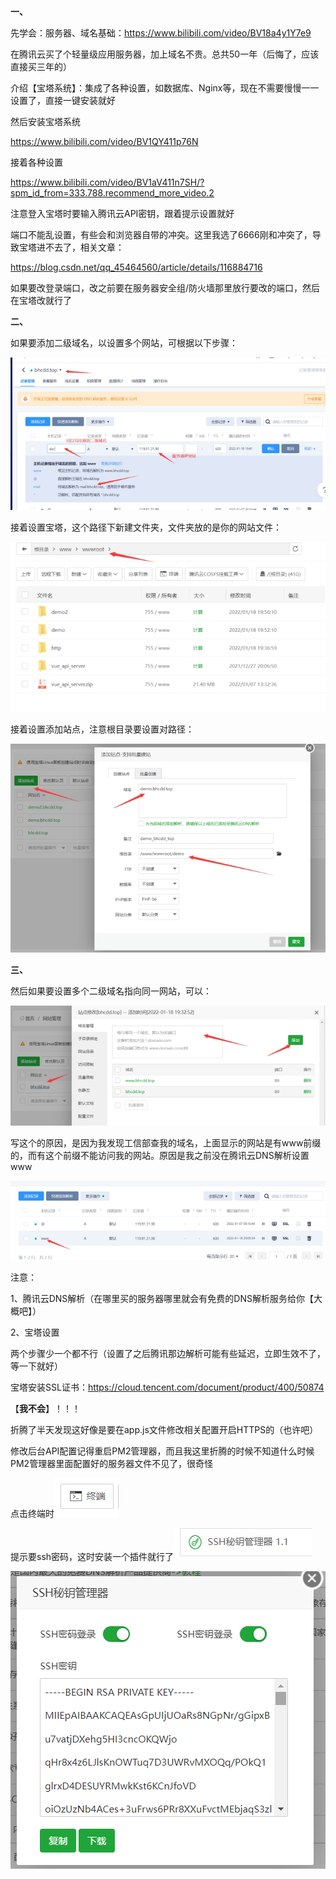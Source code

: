 **一、**

先学会：服务器、域名基础：https://www.bilibili.com/video/BV18a4y1Y7e9

在腾讯云买了个轻量级应用服务器，加上域名不贵。总共50一年（后悔了，应该直接买三年的）

介绍【宝塔系统】：集成了各种设置，如数据库、Nginx等，现在不需要慢慢一一设置了，直接一键安装就好

然后安装宝塔系统

https://www.bilibili.com/video/BV1QY411p76N

接着各种设置

https://www.bilibili.com/video/BV1aV411n7SH/?spm_id_from=333.788.recommend_more_video.2



注意登入宝塔时要输入腾讯云API密钥，跟着提示设置就好



端口不能乱设置，有些会和浏览器自带的冲突。这里我选了6666刚和冲突了，导致宝塔进不去了，相关文章：

https://blog.csdn.net/qq_45464560/article/details/116884716

 

如果要改登录端口，改之前要在服务器安全组/防火墙那里放行要改的端口，然后在宝塔改就行了



**二、**

如果要添加二级域名，以设置多个网站，可根据以下步骤：

![img](README/wps1-16430467116861.jpg) 



接着设置宝塔，这个路径下新建文件夹，文件夹放的是你的网站文件：

![img](README/wps2-16430467145612.jpg) 

接着设置添加站点，注意根目录要设置对路径：

![img](README/wps3-16430467185193.jpg) 



 

**三、**

然后如果要设置多个二级域名指向同一网站，可以：

![img](README/wps4-16430467204584.jpg) 

写这个的原因，是因为我发现工信部查我的域名，上面显示的网站是有www前缀的，而有这个前缀不能访问我的网站。原因是我之前没在腾讯云DNS解析设置www

![img](README/wps5-16430467220925.jpg) 

注意：

1、腾讯云DNS解析（在哪里买的服务器哪里就会有免费的DNS解析服务给你【大概吧】）

2、宝塔设置

两个步骤少一个都不行（设置了之后腾讯那边解析可能有些延迟，立即生效不了，等一下就好）

 

宝塔安装SSL证书：https://cloud.tencent.com/document/product/400/50874

【**我不会**】！！！

折腾了半天发现这好像是要在app.js文件修改相关配置开启HTTPS的（也许吧）



修改后台API配置记得重启PM2管理器，而且我这里折腾的时候不知道什么时候PM2管理器里面配置好的服务器文件不见了，很奇怪

 

 

 点击终端时![image-20220220223021438](README/image-20220220223021438.png)

提示要ssh密码，这时安装一个插件就行了![image-20220220223048337](README/image-20220220223048337.png)

![image-20220220223103186](README/image-20220220223103186.png)

